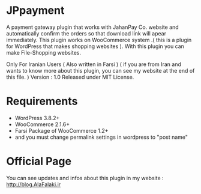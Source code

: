 JPpayment
=========

A payment gateway plugin that works with JahanPay Co. website and automatically confirm the orders so that download link will apear immediately.
This plugin works on WooCommerce system .( this is a plugin for WordPress that makes shopping websites ).
With this plugin you can make File-Shopping websites.

Only For Iranian Users ( Also written in Farsi ) ( if you are from Iran and wants to know more about this plugin, you can see my website at the end of this file. )
Version : 1.0
Released under MIT License.

Requirements
=========

- WordPress 3.8.2+
- WooCommerce 2.1.6+
- Farsi Package of WooCommerce 1.2+
- and you must change permalink settings in wordpress to "post name"

Official Page
=========

You can see updates and infos about this plugin in my website :
<a href="http://blog.alafalaki.ir/%D9%BE%D9%84%D8%A7%DA%AF%DB%8C%D9%86-jppayment-%D8%A8%D8%B1%D8%A7%DB%8C-woocommerce-%D9%81%D8%B1%D9%88%D8%B4%DA%AF%D8%A7%D9%87-%D8%B3%D8%A7%D8%B2/" target="_blank">http://blog.AlaFalaki.ir</a>
